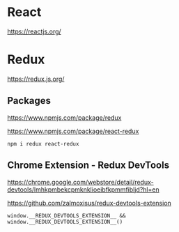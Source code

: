 # React

https://reactjs.org/

# Redux

https://redux.js.org/

## Packages

https://www.npmjs.com/package/redux  

https://www.npmjs.com/package/react-redux  

```
npm i redux react-redux
```

## Chrome Extension - Redux DevTools

https://chrome.google.com/webstore/detail/redux-devtools/lmhkpmbekcpmknklioeibfkpmmfibljd?hl=en  

https://github.com/zalmoxisus/redux-devtools-extension  

```
window.__REDUX_DEVTOOLS_EXTENSION__ && window.__REDUX_DEVTOOLS_EXTENSION__()
```